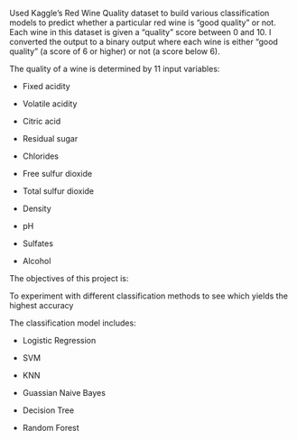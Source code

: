Used Kaggle’s Red Wine Quality dataset to build various classification models to predict whether a particular red wine is “good quality” or not. Each wine in this dataset is given a “quality” score between 0 and 10. I converted the output to a binary output where each wine is either “good quality” (a score of 6 or higher) or not (a score below 6). 

The quality of a wine is determined by 11 input variables:

- Fixed acidity

- Volatile acidity

- Citric acid

- Residual sugar

- Chlorides

- Free sulfur dioxide

- Total sulfur dioxide

- Density

- pH

- Sulfates

- Alcohol

The objectives of this project is:

To experiment with different classification methods to see which yields the highest accuracy

The classification model includes:

- Logistic Regression

- SVM

- KNN

- Guassian Naive Bayes

- Decision Tree

- Random Forest
